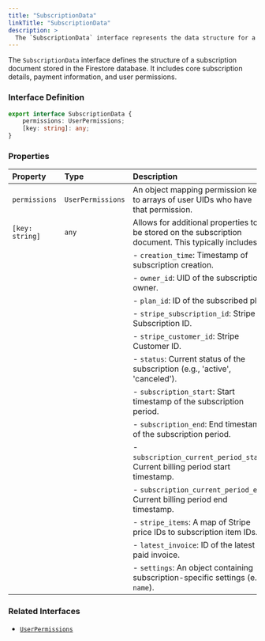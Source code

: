 ```yaml
---
title: "SubscriptionData"
linkTitle: "SubscriptionData"
description: >
  The `SubscriptionData` interface represents the data structure for a subscription document in Firestore.
---
```


The `SubscriptionData` interface defines the structure of a subscription document stored in the Firestore database. It includes core subscription details, payment information, and user permissions.

### Interface Definition

```typescript
export interface SubscriptionData {
    permissions: UserPermissions;
    [key: string]: any;
}
```

### Properties

| Property      | Type             | Description                                                              |
| :------------ | :--------------- | :----------------------------------------------------------------------- |
| `permissions` | `UserPermissions` | An object mapping permission keys to arrays of user UIDs who have that permission. |
| `[key: string]` | `any`            | Allows for additional properties to be stored on the subscription document. This typically includes: |
|               |                  | - `creation_time`: Timestamp of subscription creation.                   |
|               |                  | - `owner_id`: UID of the subscription owner.                             |
|               |                  | - `plan_id`: ID of the subscribed plan.                                  |
|               |                  | - `stripe_subscription_id`: Stripe Subscription ID.                      |
|               |                  | - `stripe_customer_id`: Stripe Customer ID.                              |
|               |                  | - `status`: Current status of the subscription (e.g., 'active', 'canceled'). |
|               |                  | - `subscription_start`: Start timestamp of the subscription period.      |
|               |                  | - `subscription_end`: End timestamp of the subscription period.          |
|               |                  | - `subscription_current_period_start`: Current billing period start timestamp. |
|               |                  | - `subscription_current_period_end`: Current billing period end timestamp. |
|               |                  | - `stripe_items`: A map of Stripe price IDs to subscription item IDs.    |
|               |                  | - `latest_invoice`: ID of the latest paid invoice.                       |
|               |                  | - `settings`: An object containing subscription-specific settings (e.g., `name`). |

### Related Interfaces

*   [`UserPermissions`](/functions/types/UserPermissions/)
